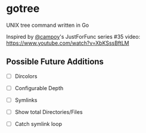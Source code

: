 # gotree
UNIX tree command written in Go

Inspired by [@campoy](https://github.com/campoy)'s JustForFunc series #35 video: https://www.youtube.com/watch?v=XbKSssBftLM

## Possible Future Additions
* [ ] Dircolors
* [ ] Configurable Depth
* [ ] Symlinks
* [ ] Show total Directories/Files
* [ ] Catch symlink loop

